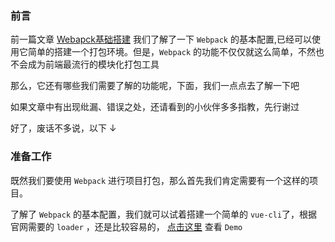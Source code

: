 ### 前言

前一篇文章 [Webapck基础搭建](https://github.com/Roamen/web-document/issues/18) 我们了解了一下 `Webpack` 的基本配置,已经可以使用它简单的搭建一个打包环境。但是，`Webpack` 的功能不仅仅就这么简单，不然也不会成为前端最流行的模块化打包工具

那么，它还有哪些我们需要了解的功能呢，下面，我们一点点去了解一下吧

如果文章中有出现纰漏、错误之处，还请看到的小伙伴多多指教，先行谢过

好了，废话不多说，以下 ↓

### 准备工作

既然我们要使用 `Webpack` 进行项目打包，那么首先我们肯定需要有一个这样的项目。

了解了 `Webpack` 的基本配置，我们就可以试着搭建一个简单的 `vue-cli`了，根据官网需要的 `loader` ，还是比较容易的， [点击这里](https://github.com/Roamen/webpack/tree/master/demo2) 查看 `Demo`
